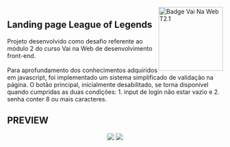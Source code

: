 <img src="https://i.ibb.co/QpLTKSz/badge-M2-T2.png" alt="Badge Vai Na Web T2.1" width="150" align="right">

## Landing page League of Legends

Projeto desenvolvido como desafio referente ao módulo 2 do curso Vai na Web de desenvolvimento front-end. <br><br>
Para aprofundamento dos conhecimentos adquiridos em javascript, foi implementado um sistema simplificado de validação na página. O botão principal, inicialmente desabilitado, se torna disponível quando cumpridas as duas condições: 1. input de login não estar vazio e 2. senha conter 8 ou mais caracteres.

## PREVIEW

<div align="center">
  <img src="https://user-images.githubusercontent.com/44093225/177226391-e66600f8-d3f9-43ff-884f-cd771fdb6121.gif">
  <img src="https://user-images.githubusercontent.com/44093225/177226511-8abdf076-239b-4c35-9b8e-e8eb1a737ac4.gif">
</div>
